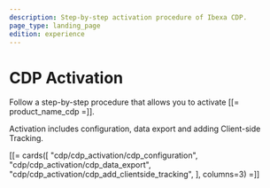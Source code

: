 ```yaml
---
description: Step-by-step activation procedure of Ibexa CDP.
page_type: landing_page
edition: experience
---
```


# CDP Activation

Follow a step-by-step procedure that allows you to activate [[= product_name_cdp =]].

Activation includes configuration, data export and adding Client-side Tracking.

[[= cards([
    "cdp/cdp_activation/cdp_configuration",
    "cdp/cdp_activation/cdp_data_export",
    "cdp/cdp_activation/cdp_add_clientside_tracking",
], columns=3) =]]